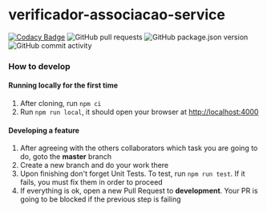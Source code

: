 # verificador-associacao-service

[![Codacy Badge](https://api.codacy.com/project/badge/Grade/0ac196c6c17c45a5aa3d552b3494031c)](WIP)
![GitHub pull requests](https://img.shields.io/github/issues-pr/IRegiani/verificador-associacao-service)
![GitHub package.json version](https://img.shields.io/github/package-json/v/IRegiani/verificador-associacao-service)
![GitHub commit activity](https://img.shields.io/github/commit-activity/m/IRegiani/verificador-associacao-service)

### How to develop

#### Running locally for the first time

1. After cloning, run `npm ci`
2. Run `npm run local`, it should open your browser at [http://localhost:4000](http://localhost:4000)

#### Developing a feature

1. After agreeing with the others collaborators which task you are going to do, goto the **master** branch
2. Create a new branch and do your work there
3. Upon finishing don't forget Unit Tests. To test, run `npm run test`. If it fails, you must fix them in order to proceed
4. If everything is ok, open a new Pull Request to **development**. Your PR is going to be blocked if the previous step is failing
